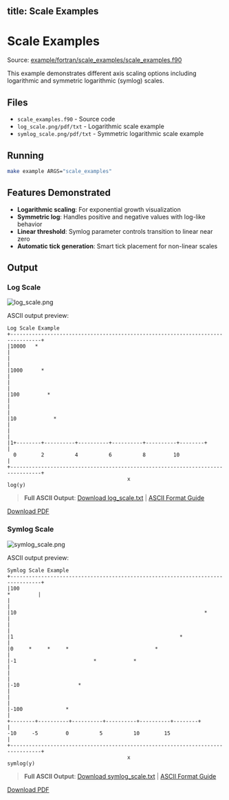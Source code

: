 title: Scale Examples
---

# Scale Examples

Source: [example/fortran/scale_examples/scale_examples.f90](../../example/fortran/scale_examples/scale_examples.f90)

This example demonstrates different axis scaling options including logarithmic and symmetric logarithmic (symlog) scales.

## Files

- `scale_examples.f90` - Source code
- `log_scale.png/pdf/txt` - Logarithmic scale example
- `symlog_scale.png/pdf/txt` - Symmetric logarithmic scale example

## Running

```bash
make example ARGS="scale_examples"
```

## Features Demonstrated

- **Logarithmic scaling**: For exponential growth visualization
- **Symmetric log**: Handles positive and negative values with log-like behavior
- **Linear threshold**: Symlog parameter controls transition to linear near zero
- **Automatic tick generation**: Smart tick placement for non-linear scales

## Output

### Log Scale

![log_scale.png](../../output/example/fortran/scale_examples/log_scale.png)

ASCII output preview:
```
Log Scale Example
+--------------------------------------------------------------------------------+
|10000   *                                                                       |
|                                                                               |
|1000      *                                                                     |
|                                                                               |
|100         *                                                                   |
|                                                                               |
|10            *                                                                 |
|                                                                               |
|1+--------+----------+----------+----------+----------+--------+              |
  0        2          4          6          8         10                       |
+--------------------------------------------------------------------------------+
                                       x
log(y)
```

> **Full ASCII Output**: [Download log_scale.txt](../../output/example/fortran/scale_examples/log_scale.txt) | [ASCII Format Guide](../ascii_output_format.md)

[Download PDF](../../output/example/fortran/scale_examples/log_scale.pdf)

### Symlog Scale

![symlog_scale.png](../../output/example/fortran/scale_examples/symlog_scale.png)

ASCII output preview:
```
Symlog Scale Example
+--------------------------------------------------------------------------------+
|100                                                                   *         |
|                                                                                |
|10                                                             *                |
|                                                                                |
|1                                                      *                        |
|0     *     *     *                            *                               |
|-1                         *            *                                      |
|                                                                               |
|-10                   *                                                        |
|                                                                               |
|-100              *                                                            |
+--------+----------+----------+----------+----------+--------+                 |
-10     -5         0          5          10        15                          |
+--------------------------------------------------------------------------------+
                                       x
symlog(y)
```

> **Full ASCII Output**: [Download symlog_scale.txt](../../output/example/fortran/scale_examples/symlog_scale.txt) | [ASCII Format Guide](../ascii_output_format.md)

[Download PDF](../../output/example/fortran/scale_examples/symlog_scale.pdf)

